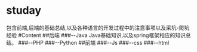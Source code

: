 # studay
包含前端,后端的基础总结,以及各种语言的开发过程中的注意事项以及采坑-爬坑经验 
#Content
##后端
###--Java 
  Java基础知识,以及spring框架相应的知识总结。
###--PHP
###--Python
##前端
###--Js
###--css
###--html
  